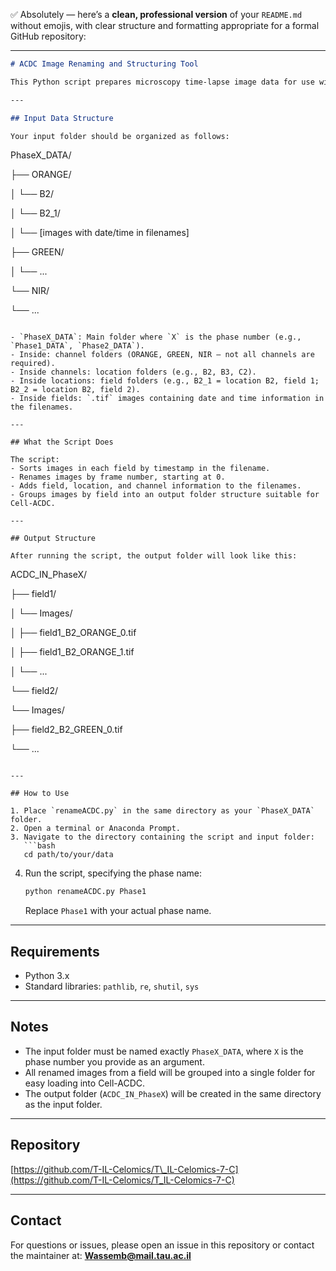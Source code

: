 ✅ Absolutely — here’s a **clean, professional version** of your `README.md` without emojis, with clear structure and formatting appropriate for a formal GitHub repository:

---

```markdown
# ACDC Image Renaming and Structuring Tool

This Python script prepares microscopy time-lapse image data for use with **Cell-ACDC**. It renames and reorganizes image files from the Tsarfaty Lab format into a structure compatible with Cell-ACDC processing.

---

## Input Data Structure

Your input folder should be organized as follows:

```

PhaseX_DATA/

├── ORANGE/

│ └── B2/

│ └── B2_1/

│ └── [images with date/time in filenames]

├── GREEN/

│ └── ...

└── NIR/

└── ...


```

- `PhaseX_DATA`: Main folder where `X` is the phase number (e.g., `Phase1_DATA`, `Phase2_DATA`).
- Inside: channel folders (ORANGE, GREEN, NIR — not all channels are required).
- Inside channels: location folders (e.g., B2, B3, C2).
- Inside locations: field folders (e.g., B2_1 = location B2, field 1; B2_2 = location B2, field 2).
- Inside fields: `.tif` images containing date and time information in the filenames.

---

## What the Script Does

The script:
- Sorts images in each field by timestamp in the filename.
- Renames images by frame number, starting at 0.
- Adds field, location, and channel information to the filenames.
- Groups images by field into an output folder structure suitable for Cell-ACDC.

---

## Output Structure

After running the script, the output folder will look like this:

```

ACDC_IN_PhaseX/

├── field1/

│ └── Images/

│ ├── field1_B2_ORANGE_0.tif

│ ├── field1_B2_ORANGE_1.tif

│ └── ...

└── field2/

└── Images/

├── field2_B2_GREEN_0.tif

└── ...

````

---

## How to Use

1. Place `renameACDC.py` in the same directory as your `PhaseX_DATA` folder.
2. Open a terminal or Anaconda Prompt.
3. Navigate to the directory containing the script and input folder:
   ```bash
   cd path/to/your/data
````

4. Run the script, specifying the phase name:

   ```bash
   python renameACDC.py Phase1
   ```

   Replace `Phase1` with your actual phase name.

---

## Requirements

* Python 3.x
* Standard libraries: `pathlib`, `re`, `shutil`, `sys`

---

## Notes

* The input folder must be named exactly `PhaseX_DATA`, where `X` is the phase number you provide as an argument.
* All renamed images from a field will be grouped into a single folder for easy loading into Cell-ACDC.
* The output folder (`ACDC_IN_PhaseX`) will be created in the same directory as the input folder.

---

## Repository

[https://github.com/T-IL-Celomics/T\_IL-Celomics-7-C](https://github.com/T-IL-Celomics/T_IL-Celomics-7-C)

---

## Contact

For questions or issues, please open an issue in this repository or contact the maintainer at:
**[Wassemb@mail.tau.ac.il](mailto:Wassemb@mail.tau.ac.il)**

```


